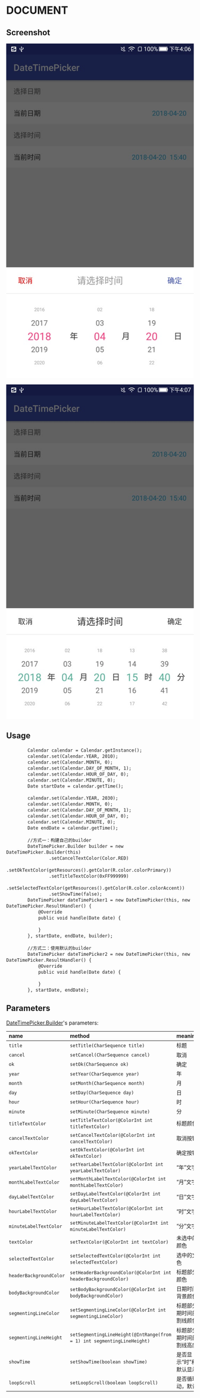 # DOCUMENT

## Screenshot

![](../capture/screenshot/DateTimePicker01.jpg)  

![](../capture/screenshot/DateTimePicker02.jpg)


## Usage
```
        Calendar calendar = Calendar.getInstance();
        calendar.set(Calendar.YEAR, 2010);
        calendar.set(Calendar.MONTH, 0);
        calendar.set(Calendar.DAY_OF_MONTH, 1);
        calendar.set(Calendar.HOUR_OF_DAY, 0);
        calendar.set(Calendar.MINUTE, 0);
        Date startDate = calendar.getTime();

        calendar.set(Calendar.YEAR, 2030);
        calendar.set(Calendar.MONTH, 0);
        calendar.set(Calendar.DAY_OF_MONTH, 1);
        calendar.set(Calendar.HOUR_OF_DAY, 0);
        calendar.set(Calendar.MINUTE, 0);
        Date endDate = calendar.getTime();
        
        //方式一：构建自己的builder
        DateTimePicker.Builder builder = new DateTimePicker.Builder(this)
                .setCancelTextColor(Color.RED)
                .setOkTextColor(getResources().getColor(R.color.colorPrimary))
                .setTitleTextColor(0xFF999999)
                .setSelectedTextColor(getResources().getColor(R.color.colorAccent))
                .setShowTime(false);
        DateTimePicker dateTimePicker1 = new DateTimePicker(this, new DateTimePicker.ResultHandler() {
            @Override
            public void handle(Date date) {
               
            }
        }, startDate, endDate, builder);

        //方式二：使用默认的builder
        DateTimePicker dateTimePicker2 = new DateTimePicker(this, new DateTimePicker.ResultHandler() {
            @Override
            public void handle(Date date) {
                
            }
        }, startDate, endDate);
```

## Parameters
[DateTimePicker.Builder](../DateTimePickerLibrary/src/main/java/jsc/lib/datetimepicker/widget/DateTimePicker.java)'s parameters:

| name | method | meaning |
| :--- | :--- | :--- |
| ```title``` | ```setTitle(CharSequence title)``` | 标题 |
| ```cancel``` | ```setCancel(CharSequence cancel)``` | 取消 |
| ```ok``` | ```setOk(CharSequence ok)``` | 确定 |
| ```year``` | ```setYear(CharSequence year)``` | 年 |
| ```month``` | ```setMonth(CharSequence month)``` | 月 |
| ```day``` | ```setDay(CharSequence day)``` | 日 |
| ```hour``` | ```setHour(CharSequence hour)``` | 时 |
| ```minute``` | ```setMinute(CharSequence minute)``` | 分 |
| ```titleTextColor``` | ```setTitleTextColor(@ColorInt int titleTextColor)``` | 标题颜色 |
| ```cancelTextColor``` | ```setCancelTextColor(@ColorInt int cancelTextColor)``` | 取消按钮颜色 |
| ```okTextColor``` | ```setOkTextColor(@ColorInt int okTextColor)``` | 确定按钮颜色 |
| ```yearLabelTextColor``` | ```setYearLabelTextColor(@ColorInt int yearLabelTextColor)``` | “年”文字颜色 |
| ```monthLabelTextColor``` | ```setMonthLabelTextColor(@ColorInt int monthLabelTextColor)``` | “月”文字颜色 |
| ```dayLabelTextColor``` | ```setDayLabelTextColor(@ColorInt int dayLabelTextColor)``` | “日”文字颜色 |
| ```hourLabelTextColor``` | ```setHourLabelTextColor(@ColorInt int hourLabelTextColor)``` |  “时”文字颜色|
| ```minuteLabelTextColor``` | ```setMinuteLabelTextColor(@ColorInt int minuteLabelTextColor)``` | “分”文字颜色 |
| ```textColor``` | ```setTextColor(@ColorInt int textColor)``` | 未选中的文字颜色 |
| ```selectedTextColor``` | ```setSelectedTextColor(@ColorInt int selectedTextColor)``` | 选中的文字颜色 |
| ```headerBackgroundColor``` | ```setHeaderBackgroundColor(@ColorInt int headerBackgroundColor)``` | 标题部分背景颜色 |
| ```bodyBackgroundColor``` | ```setBodyBackgroundColor(@ColorInt int bodyBackgroundColor)``` | 日期时间部分背景颜色 |
| ```segmentingLineColor``` | ```setSegmentingLineColor(@ColorInt int segmentingLineColor)``` | 标题部分与日期时间部分分割线颜色 |
| ```segmentingLineHeight``` | ```setSegmentingLineHeight(@IntRange(from = 1) int segmentingLineHeight)``` | 标题部分与日期时间部分分割线高度 |
| ```showTime``` | ```setShowTime(boolean showTime)``` | 是否显示“时”和“分”，默认显示 |
| ```loopScroll``` | ```setLoopScroll(boolean loopScroll)``` | 是否循环滚动，默认否 |
